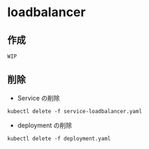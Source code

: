 # loadbalancer

## 作成

```
WIP
```

## 削除

+ Service の削除

```
kubectl delete -f service-loadbalancer.yaml
```

+ deployment の削除

```
kubectl delete -f deployment.yaml
```
